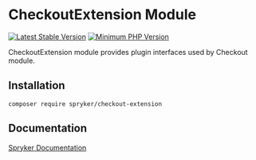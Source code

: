 # CheckoutExtension Module
[![Latest Stable Version](https://poser.pugx.org/spryker/checkout-extension/v/stable.svg)](https://packagist.org/packages/spryker/checkout-extension)
[![Minimum PHP Version](https://img.shields.io/badge/php-%3E%3D%207.4-8892BF.svg)](https://php.net/)

CheckoutExtension module provides plugin interfaces used by Checkout module.

## Installation

```
composer require spryker/checkout-extension
```

## Documentation

[Spryker Documentation](https://academy.spryker.com/developing_with_spryker/module_guide/modules.html)
